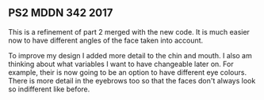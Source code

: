 ## PS2 MDDN 342 2017

This is a refinement of part 2 merged with the new code. It is much easier now to have different angles of the face taken into account. 

To improve my design I added more detail to the chin and mouth. I also am thinking about what variables I want to have changeable later on. For example, their is now going to be an option to have different eye colours. There is more detail in the eyebrows too so that the faces don't always look so indifferent like before. 
